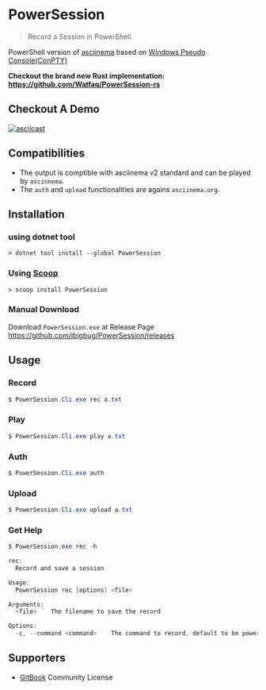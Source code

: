 # PowerSession

> Record a Session in PowerShell.

PowerShell version of [asciinema](https://github.com/asciinema/asciinema) based on [Windows Pseudo Console(ConPTY)](https://devblogs.microsoft.com/commandline/windows-command-line-introducing-the-windows-pseudo-console-conpty/)

**Checkout the brand new Rust implementation: https://github.com/Watfaq/PowerSession-rs**

## Checkout A Demo

[![asciicast](https://asciinema.org/a/272866.svg)](https://asciinema.org/a/272866)

## Compatibilities

* The output is comptible with asciinema v2 standard and can be played by `ascinnema`.
* The `auth` and `upload` functionalities are agains `asciinema.org`.

## Installation

### using dotnet tool

```
> dotnet tool install --global PowerSession
```

### Using [Scoop](https://scoop.sh)

```
> scoop install PowerSession
```

### Manual Download

Download `PowerSession.exe` at Release Page https://github.com/ibigbug/PowerSession/releases


## Usage

### Record

```PowerShell
$ PowerSession.Cli.exe rec a.txt
```

### Play

```PowerShell
$ PowerSession.Cli.exe play a.txt
```

### Auth

```PowerShell
$ PowerSession.Cli.exe auth
```

### Upload

```PowerShell
$ PowerSession.Cli.exe upload a.txt
```

### Get Help

```PowerShell
$ PowerSession.exe rec -h

rec:
  Record and save a session

Usage:
  PowerSession rec [options] <file>

Arguments:
  <file>    The filename to save the record

Options:
  -c, --command <command>    The command to record, default to be powershell.exe
```

## Supporters
- [GitBook](https://www.gitbook.com/) Community License
